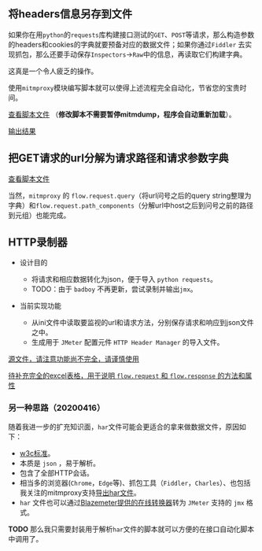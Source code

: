 ## 将headers信息另存到文件

如果你在用`python`的`requests`库构建接口测试的`GET`、`POST`等请求，那么构造参数的headers和cookies的字典就要预备对应的数据文件；如果你通过`Fiddler`
去实现抓包，那么还要手动保存`Inspectors`->`Raw`中的信息，再读取它们构建字典。

这真是一个令人疲乏的操作。

使用`mitmproxy`模块编写脚本就可以使得上述流程完全自动化，节省您的宝贵时间。

[查看脚本文件](mitm/practise_a/save_headers.py) （**修改脚本不需要暂停mitmdump，程序会自动重新加载**）。

[输出结果](mitm/practise_a/saved_headers.log)

## 把GET请求的url分解为请求路径和请求参数字典

[查看脚本文件](mitm/practise_b/url_extractor.py)

当然，`mitmproxy` 的 `flow.request.query`（将url问号之后的query string整理为字典）和`flow.request.path_components`（分解url中host之后到问号之前的路径到元组）也能完成。


## HTTP录制器

- 设计目的
  - 将请求和相应数据转化为json，便于导入 `python requests`。
  - TODO：由于 `badboy` 不再更新，尝试录制并输出`jmx`。
  
- 当前实现功能
  - 从ini文件中读取要监视的url和请求方法，分别保存请求和响应到json文件之中。
  - 生成用于 `JMeter` 配置元件 `HTTP Header Manager` 的导入文件。

[源文件，请注意功能尚不完全，请谨慎使用](record/saveinfo.py)

[待补充完全的excel表格，用于说明 `flow.request` 和 `flow.response` 的方法和属性](record/mitm_flow.xlsx)

### 另一种思路（20200416）

随着我进一步的扩充知识面，`har`文件可能会更适合的拿来做数据文件，原因如下：

- [w3c标准](https://w3c.github.io/web-performance/specs/HAR/Overview.html)。
- 本质是 `json` ，易于解析。
- 包含了全部HTTP会话。
- 相当多的浏览器(`Chrome`，`Edge`等)、抓包工具（`Fiddler`，`Charles`）、也包括我关注的mitmproxy支持[导出har文件](https://github.com/mitmproxy/mitmproxy/blob/master/examples/complex/har_dump.py)。
- `har` 文件也可以通过[Blazemeter提供的在线转换器](https://converter.blazemeter.com/)转为 `JMeter` 支持的 `jmx` 格式。

**TODO** 那么我只需要封装用于解析`har`文件的脚本就可以方便的在接口自动化脚本中调用了。
